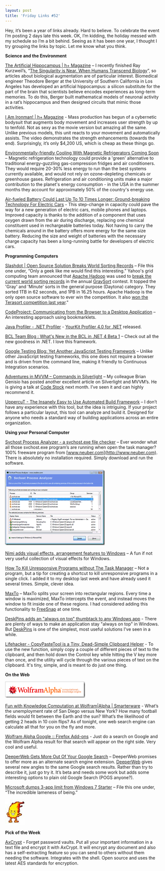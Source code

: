 ```yaml
---
layout: post  
title: 'Friday Links #52'
---
```

Hey, it’s been a year of links already. Hard to believe. To celebrate the event I’m posting 2 days late this week. OK, I’m kidding, the holiday messed with my schedule so I’m a bit behind. Seeing as it has been one year, I thought I try grouping the links by topic. Let me know what you think.

**Science and the Environment**

[The Artificial Hippocampus | h+ Magazine](http://hplusmagazine.com/articles/neuro/artificial-hippocampus) – I recently finished Ray Kurzweil’s, “[The Singularity is Near. When Humans Transcend Biology](http://singularity.com/aboutthebook.html)”, so articles about biological augmentation are of particular interest. Biomedical engineer Theodore Berger at the University of Southern California in Los Angeles has developed an artificial hippocampus: a silicon substitute for the part of the brain that scientists believe encodes experiences as long-term memories. To do this, Berger built mathematical models of neuronal activity in a rat’s hippocampus and then designed circuits that mimic those activities.

[I Am Ironman! | h+ Magazine](http://hplusmagazine.com/articles/robotics/i-am-ironman) - Mass production has begun of a cybernetic bodysuit that augments body movement and increases user strength by up to tenfold. Not as sexy as the movie version but amazing all the same. Unlike previous models, this unit reacts to your movement and automatically assists. The video demonstrates the strength enhancements (towards the end). Surprisingly, it’s only $4,200 US, which is cheap as these things go.

[Environmentally-friendly Cooling With Magnetic Refrigerators Coming Soon](http://www.sciencedaily.com/releases/2009/05/090515083822.htm) – Magnetic refrigeration technology could provide a 'green' alternative to traditional energy-guzzling gas-compression fridges and air conditioners. They would require 20-30% less energy to run than the best systems currently available, and would not rely on ozone-depleting chemicals or greenhouse gases. Refrigeration and air conditioning units make a major contribution to the planet's energy consumption - in the USA in the summer months they account for approximately 50% of the country's energy use.

[Air-fueled Battery Could Last Up To 10 Times Longer: Ground-breaking Technology For Electric Cars](http://www.sciencedaily.com/releases/2009/05/090517152557.htm) - This step-change in capacity could pave the way for a new generation of electric cars, mobile phones and laptops. Improved capacity is thanks to the addition of a component that uses oxygen drawn from the air during discharge, replacing one chemical constituent used in rechargeable batteries today. Not having to carry the chemicals around in the battery offers more energy for the same size battery. Reducing the size and weight of batteries with the necessary charge capacity has been a long-running battle for developers of electric cars.

**Programming Computers**

[Slashdot | Open Source Solution Breaks World Sorting Records](http://tech.slashdot.org/article.pl?sid=09/05/16/1316242&from=rss) – File this one under, “Only a geek like me would find this interesting.” Yahoo's grid computing team announced that [Apache Hadoop](http://hadoop.apache.org/core/) was used to [break the current world sorting records](http://developer.yahoo.net/blogs/hadoop/2009/05/hadoop_sorts_a_petabyte_in_162.html) in the annual [GraySort](http://sortbenchmark.org/) contest. It topped the 'Gray' and 'Minute' sorts in the general purpose (Daytona) category. They sorted 1TB in 62 seconds, and 1PB in 16.25 hours. Apache Hadoop is the only open source software to ever win the competition. It also [won the Terasort competition last year](http://developer.yahoo.net/blogs/hadoop/2008/07/apache_hadoop_wins_terabyte_sort_benchmark.html)."

[CodeProject: Communicating from the Browser to a Desktop Application](http://www.codeproject.com/KB/IP/browser-to-desktop-app.aspx) – An interesting approach using bookmarklets.

[Java Profiler - .NET Profiler](http://www.yourkit.com/home/index.jsp) - [YourKit Profiler 4.0 for .NET](http://www.yourkit.com/dotnet/download/index.jsp) released.

[BCL Team Blog : What's New in the BCL in .NET 4 Beta 1](http://blogs.msdn.com/bclteam/archive/2009/05/22/what-s-new-in-the-bcl-in-net-4-beta-1-justin-van-patten.aspx) – Check out all the new goodness in .NET. I love this framework.

[Google Testing Blog: Yet Another JavaScript Testing Framework](http://googletesting.blogspot.com/2009/05/yet-another-javascript-testing.html) – Unlike other JavaScript testing frameworks, this one does not require a browser and is driven from the command line, making it friendly to Continuous Integration scenarios.

[Adventures in MVVM – Commands in Silverlight](http://houseofbilz.com/archive/2009/05/22/adventures-in-mvvm-ndash-commands-in-silverlight.aspx) – My colleague Brian Genisio has posted another excellent article on Silverlight and MVVM’s. He is giving a talk at [Code Stock](http://codestock.org/Sessions.aspx) next month. I’ve seen it and can highly recommend it.

[UppercuT - The Insanely Easy to Use Automated Build Framework](http://ferventcoder.com/archive/2009/05/08/uppercut---the-insanely-easy-to-use-automated-build-framework.aspx) – I don’t have any experience with this tool, but the idea is intriguing. If your project follows a particular layout, this tool can analyze and build it. Designed for anyone who needs a standard way of building applications across an entire organization.

**Using your Personal Computer**

[Svchost Process Analyzer - a svchost.exe file checker](http://www.neuber.com/free/svchost-analyzer/index.html) – Ever wonder what all those svchost.exe program’s are running when open the task manager? 100% freeware program from [www.neuber.com](http://www.neuber.com). There is absolutely no installation required. Simply download and run the software.

![svchost](/cdn/images/blog/FridayLinks52_570F/svchost.gif)

[Nimi adds visual effects, arrangement features to Windows](http://www.downloadsquad.com/2009/05/15/nimi-adds-visual-effects-arrangement-features-to-windows/) – A fun if not very useful collection of visual effects for Windows.

[How To Kill Unresponsive Programs without The Task Manager](http://www.makeuseof.com/tag/how-to-kill-unresponsive-programs-without-the-task-manager/) – Not a program, but a tip for creating a shortcut to kill unresponsive programs in a single click. I added it to my desktop last week and have already used it several times. Simple, clever idea.

[MaxTo](http://www.maxto.net/using) – MaxTo splits your screen into rectangular regions. Every time a window is maximized, MaxTo intercepts the event, and instead moves the window to fit inside one of these regions. I had considered adding this functionality to [FreeSnap](/freesnap) at one time. 

[DeskPins adds an "always on top" thumbtack to any Windows app](http://www.downloadsquad.com/2009/05/21/deskpins-adds-an-always-on-top-thumbtack-to-any-windows-app/) - There are plenty of ways to make an application stay "always on top" in Windows. But [DeskPins](http://users.forthnet.gr/pat/efotinis/programs/deskpins.html) is one of the simplest, most useful solutions I've seen in a while.

[Lifehacker - CopyPasteTool is a Tiny, Dead-Simple Clipboard Helper](http://lifehacker.com/5264384/copypastetool-is-a-tiny-dead+simple-clipboard-helper) - To use the new function, simply copy a couple of different pieces of text to the clipboard, and then hold down the Control key while hitting the V key more than once, and the utility will cycle through the various pieces of text on the clipboard. It's tiny, simple, and is meant to do just one thing.

**On the Web**

![wolframalpha](/cdn/images/blog/FridayLinks52_570F/wolframalpha.png)

[Fun with Knowledge Computation at Wolfram|Alpha | Smarterware](http://smarterware.org/1538/fun-with-computations-at-wolframalpha) - What’s the unemployment rate of San Diego versus New York? How many football fields would fit between the Earth and the sun? What’s the likelihood of getting 2 heads in 10 coin flips? As of tonight, one web search engine can calculate all that for you on the fly and more.

[Wolfram Alpha Google :: Firefox Add-ons](https://addons.mozilla.org/en-US/firefox/addon/12006) - Just do a search on Google and the Wolfram Alpha result for that search will appear on the right side. Very cool and useful.

[DeeperWeb Gets More Out Of Your Google Search](http://www.makeuseof.com/tag/deeperweb-gets-more-out-of-your-google-search/) – DeeperWeb promises to offer more as an alternate search engine extension. [DeeperWeb](http://www.deeperweb.com) gives several new angles to the same Google search results. Rather than try to describe it, just go try it. It’s beta and needs some work but adds some interesting options to plain old Google Search (POGS anyone?).

[Microsoft dumps 3-app limit from Windows 7 Starter](http://www.downloadsquad.com/2009/05/22/microsoft-dumps-3-app-limit-on-windows-7-starter/) – File this one under, “The incredible lameness of being.”

![fire dude](/cdn/images/blog/FridayLinks49_12B63/images.jpg) 

**Pick of the Week**

[AxCrypt](http://www.axantum.com/AxCrypt/) - Forget password vaults. Put all your important information in a text file and encrypt it with AxCrypt. It will encrypt any document and also has a self-extracting feature so you can send to others without them needing the software. Integrates with the shell. Open source and uses the latest AES standards for encryption.
